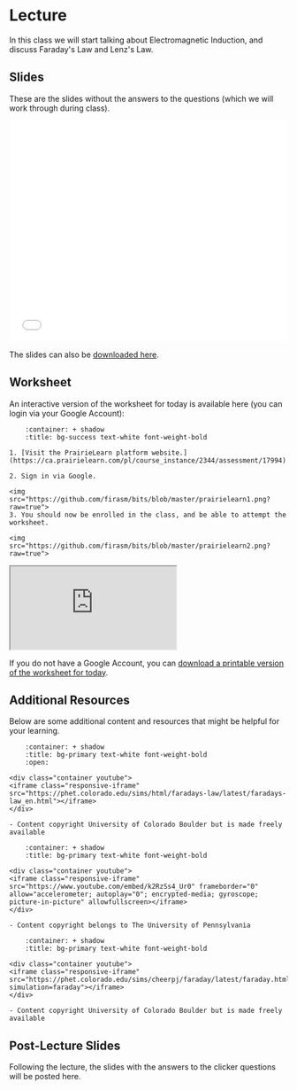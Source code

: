 # Lecture

In this class we will start talking about Electromagnetic Induction, and discuss Faraday's Law and Lenz's Law.

## Slides

These are the slides without the answers to the questions (which we will work through during class).

<iframe src="../../lecture.pdf" width="100%" height="400px" frameBorder="0"> </iframe>

The slides can also be <a href="../../lecture.pdf">downloaded here</a>.

## Worksheet

An interactive version of the worksheet for today is available here (you can login via your Google Account):

```{dropdown} Instructions
    :container: + shadow
    :title: bg-success text-white font-weight-bold

1. [Visit the PrairieLearn platform website.](https://ca.prairielearn.com/pl/course_instance/2344/assessment/17994)

2. Sign in via Google.

<img src="https://github.com/firasm/bits/blob/master/prairielearn1.png?raw=true">
3. You should now be enrolled in the class, and be able to attempt the worksheet.

<img src="https://github.com/firasm/bits/blob/master/prairielearn2.png?raw=true">
```

<div class="container youtube">
<iframe class="responsive-iframe" src="https://ca.prairielearn.com/pl/course_instance/2344/assessment/17994"></iframe>
</div>

If you do not have a Google Account, you can <a href="../../lecture.pdf">download a printable version of the worksheet for today</a>.

## Additional Resources

Below are some additional content and resources that might be helpful for your learning.

```{dropdown} PhET Simulation: Faraday's Law
    :container: + shadow
    :title: bg-primary text-white font-weight-bold
    :open:

<div class="container youtube">
<iframe class="responsive-iframe" src="https://phet.colorado.edu/sims/html/faradays-law/latest/faradays-law_en.html"></iframe>
</div>

- Content copyright University of Colorado Boulder but is made freely available
```

```{dropdown} Magnet dropped through copper pipe
    :container: + shadow
    :title: bg-primary text-white font-weight-bold

<div class="container youtube">
<iframe class="responsive-iframe" src="https://www.youtube.com/embed/k2RzSs4_Ur0" frameborder="0" allow="accelerometer; autoplay="0"; encrypted-media; gyroscope; picture-in-picture" allowfullscreen></iframe>
</div>

- Content copyright belongs to The University of Pennsylvania
```

```{dropdown} PhET Simulation 2
    :container: + shadow
    :title: bg-primary text-white font-weight-bold

<div class="container youtube">
<iframe class="responsive-iframe" src="https://phet.colorado.edu/sims/cheerpj/faraday/latest/faraday.html?simulation=faraday"></iframe>
</div>

- Content copyright University of Colorado Boulder but is made freely available
```

## Post-Lecture Slides

Following the lecture, the slides with the answers to the clicker questions will be posted here.

<!-- <iframe src="../../lecture_post.pdf" width="100%" height="400px" frameBorder="0"> </iframe> -->